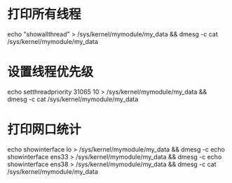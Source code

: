 # 打印所有线程
echo "showallthread" > /sys/kernel/mymodule/my_data && dmesg -c
cat /sys/kernel/mymodule/my_data

# 设置线程优先级
echo setthreadpriority 31065 10 > /sys/kernel/mymodule/my_data && dmesg -c
cat /sys/kernel/mymodule/my_data

# 打印网口统计
echo showinterface lo > /sys/kernel/mymodule/my_data && dmesg -c
echo showinterface ens33 > /sys/kernel/mymodule/my_data && dmesg -c
echo showinterface ens38 > /sys/kernel/mymodule/my_data && dmesg -c
cat /sys/kernel/mymodule/my_data

